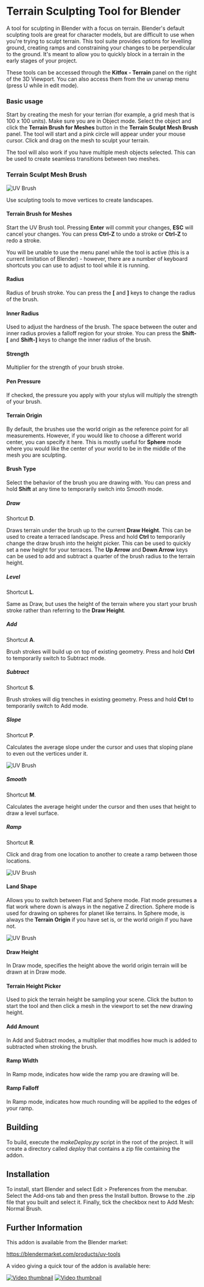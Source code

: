 # Terrain Sculpting Tool for Blender

A tool for sculpting in Blender with a focus on terrain.  Blender's default sculpting tools are great for character models, but are difficult to use when you're trying to sculpt terrain.  This tool suite provides options for levelling ground, creating ramps and constraining your changes to be perpendicular to the ground.  It's meant to allow you to quickly block in a terrain in the early stages of your project.

These tools can be accessed through the **Kitfox - Terrain** panel on the right of the 3D Viewport.  You can also access them from the uv unwrap menu (press U while in edit mode).

### Basic usage

Start by creating the mesh for your terrian (for example, a grid mesh that is 100 x 100 units).  Make sure you are in Object mode.  Select the object and click the **Terrain Brush for Meshes** button in the **Terrain Sculpt Mesh Brush** panel.  The tool will start and a pink circle will appear under your mouse cursor.  Click and drag on the mesh to sculpt your terrain.

The tool will also work if you have multiple mesh objects selected.  This can be used to create seamless transitions between two meshes.

### Terrain Sculpt Mesh Brush

![UV Brush](doc/image/simpleLandscape2.jpg)

Use sculpting tools to move vertices to create landscapes.


#### Terrain Brush for Meshes
Start the UV Brush tool.  Pressing **Enter** will commit your changes, **ESC** will cancel your changes.  You can press **Ctrl-Z** to undo a stroke or **Ctrl-Z** to redo a stroke.  

You will be unable to use the menu panel while the tool is active (this is a current limitation of Blender) - however, there are a number of keyboard shortcuts you can use to adjust to tool while it is running.

#### Radius
Radius of brush stroke.  You can press the **[** and **]** keys to change the radius of the brush.

#### Inner Radius
Used to adjust the hardness of the brush.  The space between the outer and inner radius provies a falloff region for your stroke.  You can press the **Shift-[** and **Shift-]** keys to change the inner radius of the brush.

#### Strength
Multiplier for the strength of your brush stroke.

#### Pen Pressure
If checked, the pressure you apply with your stylus will multiply the strength of your brush.

#### Terrain Origin
By default, the brushes use the world origin as the reference point for all measurements.  However, if you would like to choose a different world center, you can specify it here.  This is mostly useful for **Sphere** mode where you would like the center of your world to be in the middle of the mesh you are sculpting.

#### Brush Type

Select the behavior of the brush you are drawing with.  You can press and hold **Shift** at any time to temporarily switch into Smooth mode.

##### Draw

Shortcut **D**.

Draws terrain under the brush up to the current **Draw Height**.  This can be used to create a terraced landscape.  Press and hold **Ctrl** to temporarily change the draw brush into the height picker.  This can be used to quickly set a new height for your terraces.  The **Up Arrow** and **Down Arrow** keys can be used to add and subtract a quarter of the brush radius to the terrain height.

##### Level

Shortcut **L**.

Same as Draw, but uses the height of the terrain where you start your brush stroke rather than referring to the **Draw Height**.

##### Add

Shortcut **A**.

Brush strokes will build up on top of existing geometry.  Press and hold **Ctrl** to temporarily switch to Subtract mode.

##### Subtract

Shortcut **S**.

Brush strokes will dig trenches in existing geometry.  Press and hold **Ctrl** to temporarily switch to Add mode.

##### Slope

Shortcut **P**.

Calculates the average slope under the cursor and uses that sloping plane to even out the vertices under it.

![UV Brush](doc/image/slope.jpg)

##### Smooth

Shortcut **M**.

Calculates the average height under the cursor and then uses that height to draw a level surface.


##### Ramp

Shortcut **R**.

Click and drag from one location to another to create a ramp between those locations.  

![UV Brush](doc/image/ramps.jpg)


#### Land Shape

Allows you to switch between Flat and Sphere mode.  Flat mode presumes a flat work where down is always in the negative Z direction.  Sphere mode is used for drawing on spheres for planet like terrains.  In Sphere mode, is always the **Terrain Origin** if you have set is, or the world origin if you have not.

![UV Brush](doc/image/sphereWorld.jpg)


#### Draw Height

In Draw mode, specifies the height above the world origin terrain will be drawn at in Draw mode.

#### Terrain Height Picker

Used to pick the terrain height be sampling your scene.  Click the button to start the tool and then click a mesh in the viewport to set the new drawing height.

#### Add Amount

In Add and Subtract modes, a multiplier that modifies how much is added to subtracted when stroking the brush.

#### Ramp Width

In Ramp mode, indicates how wide the ramp you are drawing will be.

#### Ramp Falloff

In Ramp mode, indicates how much rounding will be applied to the edges of your ramp.

 


## Building

To build, execute the *makeDeploy.py* script in the root of the project.  It will create a directory called *deploy* that contains a zip file containing the addon.

## Installation

To install, start Blender and select Edit > Preferences from the menubar.  Select the Add-ons tab and then press the Install button.  Browse to the .zip file that you built and select it.  Finally, tick the checkbox next to Add Mesh: Normal Brush.

## Further Information

This addon is available from the Blender market:

https://blendermarket.com/products/uv-tools


A video giving a quick tour of the addon is available here:

[![Video thumbnail](https://img.youtube.com/vi/bnz31KJJITc/0.jpg)](https://youtu.be/bnz31KJJITc)
[![Video thumbnail](https://img.youtube.com/vi/hsBdzfSci8k/0.jpg)](https://youtu.be/hsBdzfSci8k)

